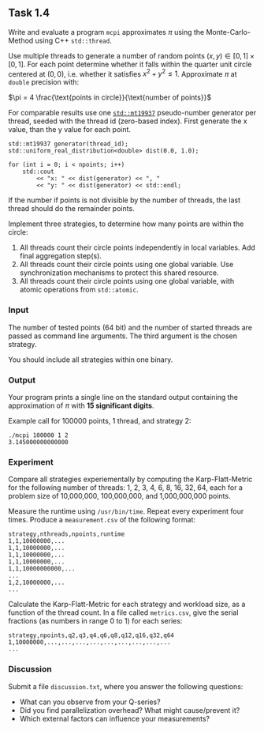 ## Task 1.4

Write and evaluate a program `mcpi`  approximates $`\pi`$ using the Monte-Carlo-Method using C++ `std::thread`.

Use multiple threads to generate a number of random points $`(x,y) \in [0,1] \times [0,1]`$.
For each point determine whether it falls within the quarter unit circle centered at $`(0,0)`$, i.e. whether it satisfies $`x^2 + y^2 \le 1`$. Approximate $`\pi`$ at `double` precision with:

$`\pi = 4 \frac{\text{points in circle}}{\text{number of points}}`$

For comparable results use one [`std::mt19937`](https://en.cppreference.com/w/cpp/numeric/random/mersenne_twister_engine) pseudo-number generator per thread, seeded with the thread id (zero-based index). First generate the x value, than the y value for each point.

    std::mt19937 generator(thread_id);
    std::uniform_real_distribution<double> dist(0.0, 1.0);
    
	for (int i = 0; i < npoints; i++)
		std::cout
			<< "x: " << dist(generator) << ", " 
			<< "y: " << dist(generator) << std::endl;


If the number if points is not divisible by the number of threads, the last thread should do the remainder points.


Implement three strategies, to determine how many points are within the circle:
1. All threads count their circle points independently in local variables. Add final aggregation step(s).
1. All threads count their circle points using one global variable. Use synchronization mechanisms to protect this shared resource.
1. All threads count their circle points using one global variable, with atomic operations from `std::atomic`.

### Input

The number of tested points (64 bit) and the number of started threads are passed as command line arguments. The third argument is the chosen strategy.

You should include all strategies within one binary.

    
### Output

Your program prints a single line on the standard output containing the approximation of $`\pi`$ with **15 significant digits**.

Example call for 100000 points, 1 thread, and strategy 2:

    ./mcpi 100000 1 2
    3.145000000000000

### Experiment

Compare all strategies experiementally by computing the Karp-Flatt-Metric for the following number of threads: 1, 2, 3, 4, 6, 8, 16, 32, 64, each for a problem size of 10,000,000, 100,000,000, and 1,000,000,000 points. 

Measure the runtime using `/usr/bin/time`. Repeat every experiment four times. Produce a `measurement.csv` of the following format:

    strategy,nthreads,npoints,runtime
    1,1,10000000,...
    1,1,10000000,...
    1,1,10000000,...
    1,1,10000000,...
    1,1,10000000000,...
    ...
    1,2,10000000,...
    ...
    
Calculate the Karp-Flatt-Metric for each strategy and workload size, as a function of the thread count.
In a file called `metrics.csv`, give the serial fractions (as numbers in range 0 to 1) for each series:

    strategy,npoints,q2,q3,q4,q6,q8,q12,q16,q32,q64
    1,10000000,...,...,...,...,...,...,...,...,...
    ...

### Discussion

Submit a file `discussion.txt`, where you answer the following questions:

* What can you observe from your Q-series?
* Did you find parallelization overhead? What might cause/prevent it?
* Which external factors can influence your measurements?